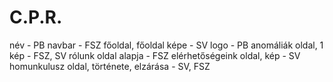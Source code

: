 # C.P.R.

név - PB
navbar - FSZ
főoldal, főoldal képe - SV
logo - PB
anomáliák oldal, 1 kép - FSZ, SV
rólunk oldal alapja - FSZ
elérhetőségeink oldal, kép - SV
homunkulusz oldal, története, elzárása - SV, FSZ
